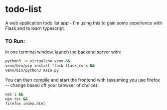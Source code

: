 # todo-list
A web application todo list app - I'm using this to gain some experience
with Flask and to learn typescript.

### TO Run:
In one terminal window, launch the backend server with:

``` bash
python3 -m virtualenv venv &&
venv/bin/pip install flask flask_cors &&
venv/bin/python3 main.py
```

You can then compile and start the frontend with (assuming you use firefox --
change based off your browser of choice) :

``` bash
npx i &&
npx tsc &&
firefox index.html
```
